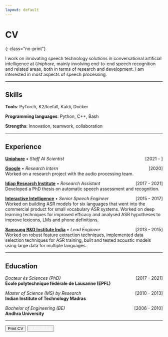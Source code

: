 ```yaml
---
layout: default
---
```


# CV
{: class="no-print"}

<p class="hide-on-screen">I work on innovating speech technology solutions in conversational artificial intelligence at <em>Uniphore</em>, mainly involving end-to-end speech recognition and related areas, both in terms of research and development. I am interested in most aspects of speech processing.</p>

---

## Skills

**Tools**: PyTorch, K2/Icefall, Kaldi, Docker

**Programming languages**: Python, C++, Bash

**Strengths**: Innovation, teamwork, collaboration

---

## Experience

[**Uniphore**](https://www.uniphore.com) • _Staff AI Scientist_ <span style="float:right;">[2021 - ]</span>

[**Google**](https://ai.google) • _Research Intern_ <span style="float:right;">[2020]</span> <br>
Worked on a research project with the audio processing team.

[**Idiap Research Institute**](https://www.idiap.ch) • _Research Assistant_ <span style="float:right;">[2017 - 2021]</span> <br>
Developed a PhD thesis on automatic speech assessment and recognition.

[**Interactive Intelligence**](https://www.genesys.com) • _Senior Speech Engineer_ <span style="float:right;">[2015 - 2017]</span> <br>
Worked on building ASR models for six languages that went into the commercial product for small vocabulary ASR systems. Worked on deep learning techniques for improved efficacy and analysed ASR hypotheses to improve lexicons, LMs and phone definitions.

[**Samsung R&D Institute India**](https://research.samsung.com/sri-b) • _Lead Engineer_ <span style="float:right;">[2013 - 2015]</span> <br>
Worked on robust feature extraction techniques, implemented data selection techniques for ASR training, built and tested acoustic models using large data for multiple languages.

---

## Education

_Docteur ès Sciences (PhD)_<span style="float:right;">[2017 - 2021]</span>\
**École polytechnique fédérale de Lausanne (EPFL)**

_Master of Science (MS) by Research_<span style="float:right;">[2010 - 2013]</span>\
**Indian Institute of Technology Madras**

_Bachelor of Engineering (BE)_<span style="float:right;">[2006 - 2010]</span>\
**Andhra University**

---

<script type="text/javascript">
    const handlePrint = () => {
    var actContents = document.body.innerHTML;
    document.body.innerHTML = actContents;
    window.print();
    }
</script>
<input id='printPageButton' value='Print CV' type='button' onclick='handlePrint()'>
<button id='printPageButton' type='button'><a style="color:white;" href="mailto:{{ site.email }}">✉ Email me</a></button>
